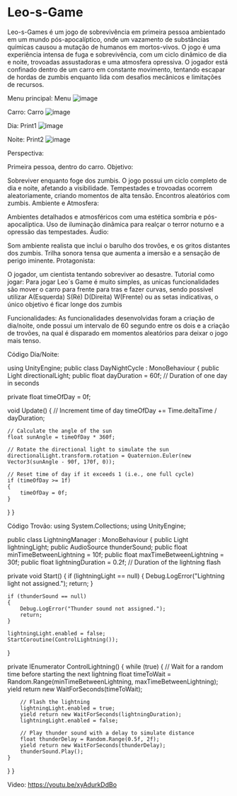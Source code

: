 # Leo-s-Game

Leo-s-Games é um jogo de sobrevivência em primeira pessoa ambientado em um mundo pós-apocalíptico, onde um vazamento de substâncias químicas causou a mutação de humanos em mortos-vivos. O jogo é uma experiência intensa de fuga e sobrevivência, com um ciclo dinâmico de dia e noite, trovoadas assustadoras e uma atmosfera opressiva. O jogador está confinado dentro de um carro em constante movimento, tentando escapar de hordas de zumbis enquanto lida com desafios mecânicos e limitações de recursos.

Menu principal: Menu
![image](https://github.com/LeoBoni/Leo-s-Games/assets/89111824/0ee57af0-93c6-462e-9cfa-0f4ff81688dc)

Carro: Carro
![image](https://github.com/LeoBoni/Leo-s-Games/assets/89111824/6a2ce504-1751-4c49-a309-6dd236494824)

Dia: Print1
![image](https://github.com/LeoBoni/Leo-s-Games/assets/89111824/d5948b93-3ff4-4879-b292-90ad46ad348f)

Noite: Print2
![image](https://github.com/LeoBoni/Leo-s-Games/assets/89111824/1c09ba46-50cf-46f6-80a4-3ba96ae51db6)

Perspectiva:

Primeira pessoa, dentro do carro.
Objetivo:

Sobreviver enquanto foge dos zumbis.
O jogo possui um ciclo completo de dia e noite, afetando a visibilidade.
Tempestades e trovoadas ocorrem aleatoriamente, criando momentos de alta tensão.
Encontros aleatórios com zumbis.
Ambiente e Atmosfera:

Ambientes detalhados e atmosféricos com uma estética sombria e pós-apocalíptica.
Uso de iluminação dinâmica para realçar o terror noturno e a opressão das tempestades.
Áudio:

Som ambiente realista que inclui o barulho dos trovões, e os gritos distantes dos zumbis.
Trilha sonora tensa que aumenta a imersão e a sensação de perigo iminente.
Protagonista:

O jogador, um cientista tentando sobreviver ao desastre.
Tutorial como jogar: Para jogar Leo´s Game é muito simples, as unicas funcionalidades são mover o carro para frente para tras e fazer curvas, sendo possivel utilizar A(Esquerda) S(Ré) D(Direita) W(Frente) ou as setas indicativas, o único objetivo é ficar longe dos zumbis

Funcionalidades: As funcionalidades desenvolvidas foram a criação de dia/noite, onde possui um intervalo de 60 segundo entre os dois e a criação de trovões, na qual é disparado em momentos aleatórios para deixar o jogo mais tenso.

Código Dia/Noite:

using UnityEngine; public class DayNightCycle : MonoBehaviour { public Light directionalLight; public float dayDuration = 60f; // Duration of one day in seconds

private float timeOfDay = 0f;

void Update()
{
    // Increment time of day
    timeOfDay += Time.deltaTime / dayDuration;

    // Calculate the angle of the sun
    float sunAngle = timeOfDay * 360f;

    // Rotate the directional light to simulate the sun
    directionalLight.transform.rotation = Quaternion.Euler(new Vector3(sunAngle - 90f, 170f, 0));

    // Reset time of day if it exceeds 1 (i.e., one full cycle)
    if (timeOfDay >= 1f)
    {
        timeOfDay = 0f;
    }
}
}

Código Trovão: using System.Collections; using UnityEngine;

public class LightningManager : MonoBehaviour { public Light lightningLight; public AudioSource thunderSound; public float minTimeBetweenLightning = 10f; public float maxTimeBetweenLightning = 30f; public float lightningDuration = 0.2f; // Duration of the lightning flash

private void Start()
{
    if (lightningLight == null)
    {
        Debug.LogError("Lightning light not assigned.");
        return;
    }

    if (thunderSound == null)
    {
        Debug.LogError("Thunder sound not assigned.");
        return;
    }

    lightningLight.enabled = false;
    StartCoroutine(ControlLightning());
}

private IEnumerator ControlLightning()
{
    while (true)
    {
        // Wait for a random time before starting the next lightning
        float timeToWait = Random.Range(minTimeBetweenLightning, maxTimeBetweenLightning);
        yield return new WaitForSeconds(timeToWait);

        // Flash the lightning
        lightningLight.enabled = true;
        yield return new WaitForSeconds(lightningDuration);
        lightningLight.enabled = false;

        // Play thunder sound with a delay to simulate distance
        float thunderDelay = Random.Range(0.5f, 2f);
        yield return new WaitForSeconds(thunderDelay);
        thunderSound.Play();
    }
}
}

Video: https://youtu.be/xyAdurkDdBo

